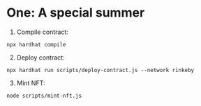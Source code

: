 # One: A special summer


1. Compile contract:

```
npx hardhat compile
```

2. Deploy contract:

```
npx hardhat run scripts/deploy-contract.js --network rinkeby
```

3.  Mint NFT:

```
node scripts/mint-nft.js
```